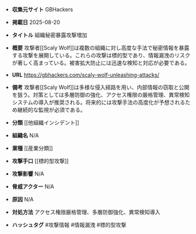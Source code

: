 - **収集元サイト**
GBHackers

- **掲載日**
2025-08-20

- **タイトル**
組織秘密暴露攻撃増加

- **概要**
攻撃者[[Scaly Wolf]]は複数の組織に対し高度な手法で秘密情報を暴露する攻撃を展開している。これらの攻撃は標的型であり、情報漏洩のリスクが著しく高まっている。被害拡大防止には迅速な検知と対応が必要である。

- **URL**
https://gbhackers.com/scaly-wolf-unleashing-attacks/

- **備考**
攻撃者[[Scaly Wolf]]は多様な侵入経路を用い、内部情報の窃取と公開を狙う。対策としては多層防御の強化、アクセス権限の厳格管理、異常検知システムの導入が推奨される。将来的には攻撃手法の高度化が予想されるため継続的な監視が必須である。

- **分類**
[[他組織インシデント]]

- **組織名**
N/A

- **業種**
[[産業分類]]

- **攻撃手口**
[[標的型攻撃]]

- **攻撃影響**
N/A

- **脅威アクター**
N/A

- **原因**
N/A

- **対処方法**
アクセス権限厳格管理、多層防御強化、異常検知導入

- **ハッシュタグ**
#攻撃情報 #情報漏洩 #標的型攻撃

